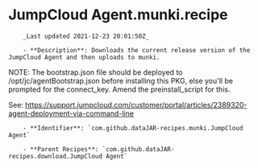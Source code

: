 # JumpCloud Agent.munki.recipe

        _Last updated 2021-12-23 20:01:50Z_

        - **Description**: Downloads the current release version of the JumpCloud Agent and then uploads to munki.

NOTE: The bootstrap.json file should be deployed to /opt/jc/agentBootstrap.json before
installing this PKG, else you'll be prompted for the connect_key. 
Amend the preinstall_script for this.

See: https://support.jumpcloud.com/customer/portal/articles/2389320-agent-deployment-via-command-line


        - **Identifier**: `com.github.dataJAR-recipes.munki.JumpCloud Agent`

        - **Parent Recipes**: `com.github.dataJAR-recipes.download.JumpCloud Agent`
